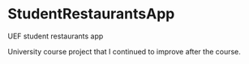 # StudentRestaurantsApp
UEF student restaurants app

University course project that I continued to improve after the course.

